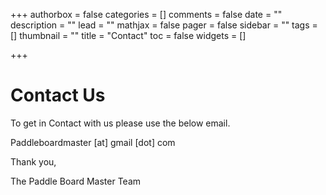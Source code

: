 +++
authorbox = false
categories = []
comments = false
date = ""
description = ""
lead = ""
mathjax = false
pager = false
sidebar = ""
tags = []
thumbnail = ""
title = "Contact"
toc = false
widgets = []

+++
# Contact Us

To get in Contact with us please use the below email.

Paddleboardmaster \[at\] gmail \[dot\] com

Thank you,

The Paddle Board Master Team